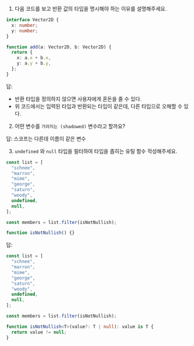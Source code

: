 1. 다음 코드를 보고 반환 값의 타입을 명시해야 하는 이유를 설명해주세요.

```typescript
interface Vector2D {
  x: number;
  y: number;
}

function add(a: Vector2D, b: Vector2D) {
  return {
    x: a.x + b.x,
    y: a.y + b.y,
  };
}
```

답:

- 반환 타입을 정의하지 않으면 사용자에게 혼돈을 줄 수 있다.
- 위 코드에서는 입력된 타입과 반환되는 타입이 같은데, 다른 타입으로 오해할 수 있다.

2. 어떤 변수를 `가려지는 (shadowed)` 변수라고 할까요?

답: 스코프는 다른데 이름이 같은 변수

3. `undefined` 와 `null` 타입을 필터하여 타입을 좁히는 유틸 함수 작성해주세요.

```typescript
const list = [
  "schnee",
  "marron",
  "mime",
  "george",
  "saturn",
  "woody",
  undefined,
  null,
];

const members = list.filter(isNotNullish);

function isNotNullish() {}
```

답:

```typescript
const list = [
  "schnee",
  "marron",
  "mime",
  "george",
  "saturn",
  "woody",
  undefined,
  null,
];

const members = list.filter(isNotNullish);

function isNotNullish<T>(value?: T | null): value is T {
  return value != null;
}
```
